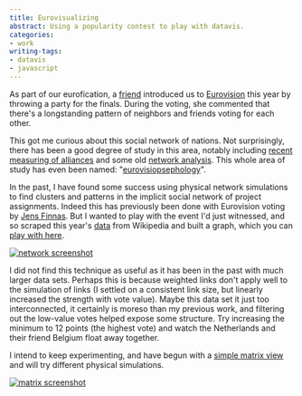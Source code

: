 ```yaml
---
title: Eurovisualizing
abstract: Using a popularity contest to play with datavis.
categories:
- work
writing-tags:
- datavis
- javascript
---
```


As part of our eurofication, a [friend][jo] introduced us to [Eurovision][] this year by throwing a party for the finals. During the voting, she commented that there's a longstanding pattern of neighbors and friends voting for each other.

[jo]: http://joszczepanska.info/
[eurovision]: http://www.eurovision.tv/

This got me curious about this social network of nations. Not surprisingly, there has been a good degree of study in this area, notably including [recent measuring of alliances][allies] and some old [network analysis][social]. This whole area of study has even been named: "[eurovisiopsephology][ology]".

[allies]: http://arxiv.org/abs/1301.2995
[social]: http://members.ozemail.com.au/~dekker@ozemail.com.au/Connections07.pdf
[ology]: http://jasss.soc.surrey.ac.uk/9/2/1.html

In the past, I have found some success using physical network simulations to find clusters and patterns in the implicit social network of project assignments. Indeed this has previously been done with Eurovision voting by [Jens Finnas][jens]. But I wanted to play with the event I'd just witnessed, and so scraped this year's [data][] from Wikipedia and built a graph, which you can [play with here][network].

[![network screenshot](/assets/2013-05-30-eurovision/network.png)][network]

[jens]: http://jensfinnas.com/dataist/eurovision.html
[data]: http://en.wikipedia.org/wiki/Eurovision_Song_Contest_2013#Final_2

[network]: /projects/eurovision-2013/network.html

I did not find this technique as useful as it has been in the past with much larger data sets. Perhaps this is because weighted links don't apply well to the simulation of links (I settled on a consistent link size, but linearly increased the strength with vote value). Maybe this data set it just too interconnected, it certainly is moreso than my previous work, and filtering out the low-value votes helped expose some structure. Try increasing the minimum to 12 points (the highest vote) and watch the Netherlands and their friend Belgium float away together.

I intend to keep experimenting, and have begun with a [simple matrix view][matrix] and will try different physical simulations.

[![matrix screenshot](/assets/2013-05-30-eurovision/matrix.png)][matrix]

[matrix]: /projects/eurovision-2013/matrix.html

